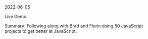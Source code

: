 2022-06-05

Live Demo:

Summary: Following along with Brad and Florin doing 50 JavaScript projects to get better at JavaScript.
